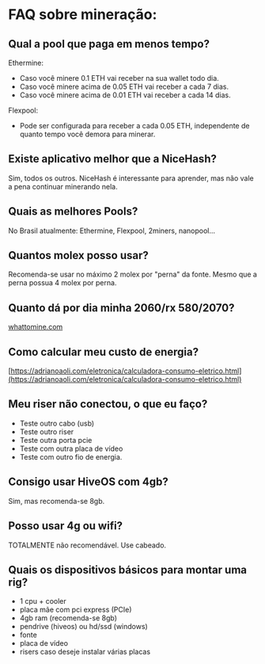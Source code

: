 # FAQ sobre mineração:


## Qual a pool que paga em menos tempo?

Ethermine:
- Caso você minere 0.1 ETH vai receber na sua wallet todo dia.
- Caso você minere acima de 0.05 ETH vai receber a cada 7 dias.
- Caso você minere acima de 0.01 ETH vai receber a cada 14 dias.

Flexpool:
- Pode ser configurada para receber a cada 0.05 ETH, independente de quanto tempo você demora para minerar.

## Existe aplicativo melhor que a NiceHash?

Sim, todos os outros.
NiceHash é interessante para aprender, mas não vale a pena continuar minerando nela.

## Quais as melhores Pools?

No Brasil atualmente: Ethermine, Flexpool, 2miners, nanopool...

## Quantos molex posso usar?

Recomenda-se usar no máximo 2 molex por "perna" da fonte. Mesmo que a perna possua 4 molex por perna.

## Quanto dá por dia minha 2060/rx 580/2070?

[whattomine.com](whattomine.com)

## Como calcular meu custo de energia?

[https://adrianoaoli.com/eletronica/calculadora-consumo-eletrico.html](https://adrianoaoli.com/eletronica/calculadora-consumo-eletrico.html)

## Meu riser não conectou, o que eu faço?

- Teste outro cabo (usb)
- Teste outro riser
- Teste outra porta pcie
- Teste com outra placa de vídeo
- Teste com outro fio de energia.

## Consigo usar HiveOS com 4gb?

Sim, mas recomenda-se 8gb.

## Posso usar 4g ou wifi?

TOTALMENTE não recomendável. Use cabeado.

## Quais os dispositivos básicos para montar uma rig?

- 1 cpu + cooler
- placa mãe com pci express (PCIe)
- 4gb ram (recomenda-se 8gb)
- pendrive (hiveos) ou hd/ssd (windows)
- fonte
- placa de vídeo
- risers caso deseje instalar várias placas
